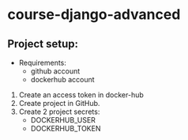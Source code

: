 # course-django-advanced

## Project setup:
* Requirements:
    * github account
    * dockerhub account

1. Create an access token in docker-hub
2. Create project in GitHub.
3. Create 2 project secrets:
   * DOCKERHUB_USER
   * DOCKERHUB_TOKEN

